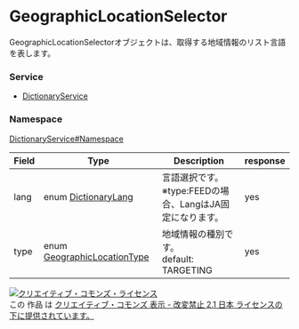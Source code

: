 

# GeographicLocationSelector

GeographicLocationSelectorオブジェクトは、取得する地域情報のリスト言語を表します。

### Service

+ [DictionaryService](../../services/DictionaryService.md)

### Namespace

[DictionaryService#Namespace](../../services/DictionaryService.md#namespace)

| Field | Type | Description | response |
| ----- | ---- | ----------- | -------- |
| lang | enum [DictionaryLang](./DictionaryLang.md) | 言語選択です。<br>※type:FEEDの場合、LangはJA固定になります。 | yes | |
| type | enum [GeographicLocationType](./GeographicLocationType.md) | 地域情報の種別です。<br>default: TARGETING | yes | |

<a rel="license" href="http://creativecommons.org/licenses/by-nd/2.1/jp/"><img alt="クリエイティブ・コモンズ・ライセンス" style="border-width:0" src="https://i.creativecommons.org/l/by-nd/2.1/jp/88x31.png" /></a><br />この 作品 は <a rel="license" href="http://creativecommons.org/licenses/by-nd/2.1/jp/">クリエイティブ・コモンズ 表示 - 改変禁止 2.1 日本 ライセンスの下に提供されています。</a>
